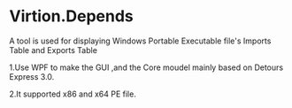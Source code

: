 # Virtion.Depends
A tool is used for displaying  Windows Portable Executable  file's  Imports Table and Exports Table

1.Use WPF to make the GUI ,and the Core moudel mainly based on Detours Express 3.0.

2.It supported	x86 and x64 PE file.
